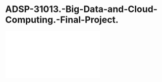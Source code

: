 # ADSP-31013.-Big-Data-and-Cloud-Computing.-Final-Project.

![Final Project Presentation: AI tools and developers' productivity](./Problems.pdf)

